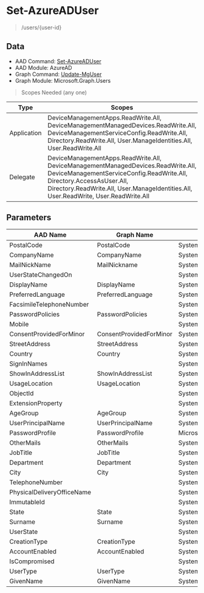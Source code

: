 # Set-AzureADUser

> /users/{user-id}

## Data

+ AAD Command: [Set-AzureADUser](https://docs.microsoft.com/en-us/powershell/module/AzureAD/Set-AzureADUser)
+ AAD Module: AzureAD
+ Graph Command: [Update-MgUser](https://docs.microsoft.com/en-us/powershell/module/Microsoft.Graph.Users/Update-MgUser)
+ Graph Module: Microsoft.Graph.Users

> Scopes Needed (any one)

|Type|Scopes|
|---|---|
|Application|DeviceManagementApps.ReadWrite.All, DeviceManagementManagedDevices.ReadWrite.All, DeviceManagementServiceConfig.ReadWrite.All, Directory.ReadWrite.All, User.ManageIdentities.All, User.ReadWrite.All|
|Delegate|DeviceManagementApps.ReadWrite.All, DeviceManagementManagedDevices.ReadWrite.All, DeviceManagementServiceConfig.ReadWrite.All, Directory.AccessAsUser.All, Directory.ReadWrite.All, User.ManageIdentities.All, User.ReadWrite, User.ReadWrite.All|

## Parameters

|AAD Name|Graph Name|AAD Type|Graph Type|Infos|
|---|---|---|---|---|
|PostalCode|PostalCode|System.String|System.String||
|CompanyName|CompanyName|System.String|System.String||
|MailNickName|MailNickname|System.String|System.String||
|UserStateChangedOn||System.String|||
|DisplayName|DisplayName|System.String|System.String||
|PreferredLanguage|PreferredLanguage|System.String|System.String||
|FacsimileTelephoneNumber||System.String|||
|PasswordPolicies|PasswordPolicies|System.String|System.String||
|Mobile||System.String|||
|ConsentProvidedForMinor|ConsentProvidedForMinor|System.String|System.String||
|StreetAddress|StreetAddress|System.String|System.String||
|Country|Country|System.String|System.String||
|SignInNames||System.Collections.Generic.List/Microsoft.Open.AzureAD.Model.SignInName|||
|ShowInAddressList|ShowInAddressList|System.Nullable/System.Boolean|System.Management.Automation.SwitchParameter||
|UsageLocation|UsageLocation|System.String|System.String||
|ObjectId||System.String|||
|ExtensionProperty||System.Collections.Generic.Dictionary`2[[System.String|||
|AgeGroup|AgeGroup|System.String|System.String||
|UserPrincipalName|UserPrincipalName|System.String|System.String||
|PasswordProfile|PasswordProfile|Microsoft.Open.AzureAD.Model.PasswordProfile|Microsoft.Graph.PowerShell.Models.IMicrosoftGraphPasswordProfile||
|OtherMails|OtherMails|System.Collections.Generic.List/System.String|System.String[]||
|JobTitle|JobTitle|System.String|System.String||
|Department|Department|System.String|System.String||
|City|City|System.String|System.String||
|TelephoneNumber||System.String|||
|PhysicalDeliveryOfficeName||System.String|||
|ImmutableId||System.String|||
|State|State|System.String|System.String||
|Surname|Surname|System.String|System.String||
|UserState||System.String|||
|CreationType|CreationType|System.String|System.String||
|AccountEnabled|AccountEnabled|System.Nullable/System.Boolean|System.Management.Automation.SwitchParameter||
|IsCompromised||System.Nullable/System.Boolean|||
|UserType|UserType|System.String|System.String||
|GivenName|GivenName|System.String|System.String||

